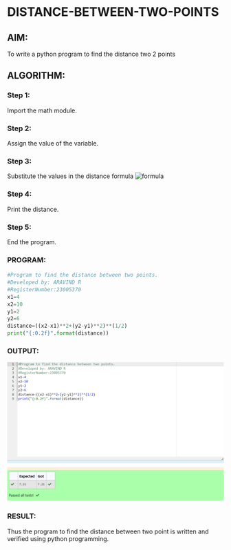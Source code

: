 # DISTANCE-BETWEEN-TWO-POINTS

## AIM:
To write a python program to find the distance two 2 points
## ALGORITHM:
### Step 1: 
Import the math module.
### Step 2: 
Assign the value of the variable.
### Step 3: 
Substitute the values in the distance formula  ![formula](/formula.JPG)
### Step 4: 
Print the distance.
### Step 5: 
End the program.
### PROGRAM:
```python
#Program to find the distance between two points.
#Developed by: ARAVIND R
#RegisterNumber:23005370
x1=4
x2=10
y1=2
y2=6
distance=((x2-x1)**2+(y2-y1)**2)**(1/2)
print("{:0.2f}".format(distance))
```
### OUTPUT:
![output](distance.png)


### RESULT:
Thus the program to find the distance between two point is written and verified using python programming.


